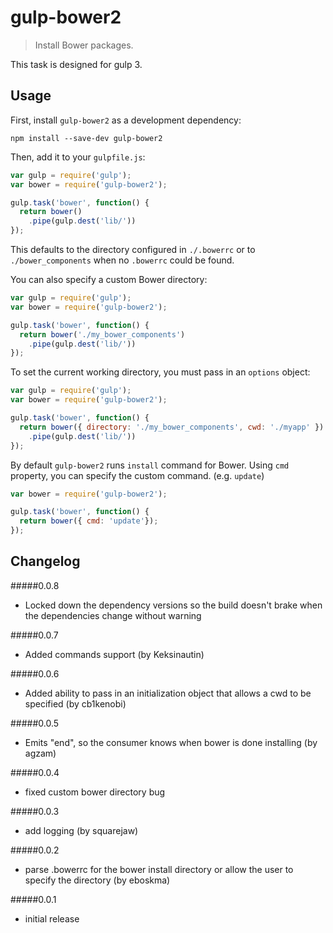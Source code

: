 # gulp-bower2
> Install Bower packages.

This task is designed for gulp 3.

## Usage

First, install `gulp-bower2` as a development dependency:

```shell
npm install --save-dev gulp-bower2
```

Then, add it to your `gulpfile.js`:

```javascript
var gulp = require('gulp');
var bower = require('gulp-bower2');

gulp.task('bower', function() {
  return bower()
    .pipe(gulp.dest('lib/'))
});
```

This defaults to the directory configured in `./.bowerrc` or to `./bower_components` when no `.bowerrc` could be found.

You can also specify a custom Bower directory:

```javascript
var gulp = require('gulp');
var bower = require('gulp-bower2');

gulp.task('bower', function() {
  return bower('./my_bower_components')
    .pipe(gulp.dest('lib/'))
});
```

To set the current working directory, you must pass in an `options` object:

```javascript
var gulp = require('gulp');
var bower = require('gulp-bower2');

gulp.task('bower', function() {
  return bower({ directory: './my_bower_components', cwd: './myapp' })
    .pipe(gulp.dest('lib/'))
});
```

By default `gulp-bower2` runs `install` command for Bower.
Using `cmd` property, you can specify the custom command. (e.g. `update`)

```javascript
var bower = require('gulp-bower2');

gulp.task('bower', function() {
  return bower({ cmd: 'update'});
});
```



## Changelog

#####0.0.8
- Locked down the dependency versions so the build doesn't brake when the dependencies change without warning

#####0.0.7
- Added commands support (by Keksinautin)

#####0.0.6
- Added ability to pass in an initialization object that allows a cwd to be specified (by cb1kenobi)

#####0.0.5
- Emits "end", so the consumer knows when bower is done installing (by agzam)

#####0.0.4
- fixed custom bower directory bug

#####0.0.3
- add logging (by squarejaw)

#####0.0.2
- parse .bowerrc for the bower install directory or allow the user to specify the directory (by eboskma)

#####0.0.1
- initial release
